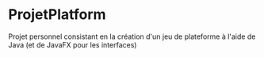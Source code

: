 # ProjetPlatform
Projet personnel consistant en la création d'un jeu de plateforme à l'aide de Java (et de JavaFX pour les interfaces)
